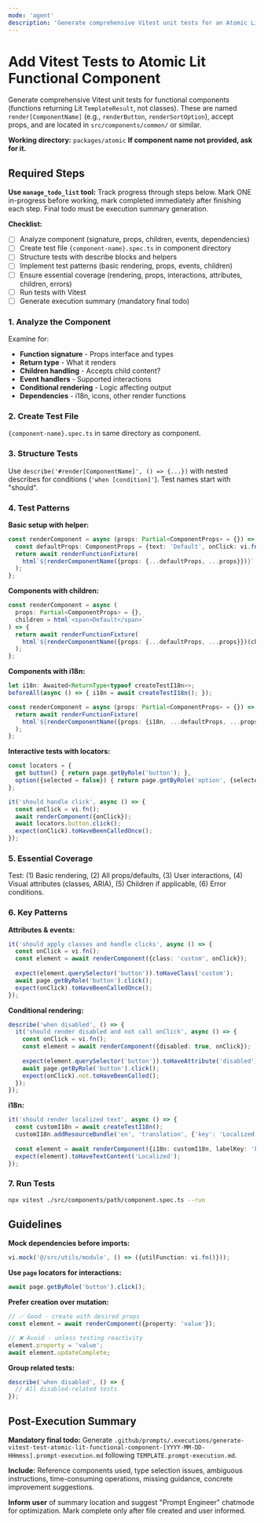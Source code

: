```yaml
---
mode: 'agent'
description: 'Generate comprehensive Vitest unit tests for an Atomic Lit functional component following established patterns'
---
```


# Add Vitest Tests to Atomic Lit Functional Component

Generate comprehensive Vitest unit tests for functional components (functions returning Lit `TemplateResult`, not classes). These are named `render[ComponentName]` (e.g., `renderButton`, `renderSortOption`), accept props, and are located in `src/components/common/` or similar.

**Working directory:** `packages/atomic`
**If component name not provided, ask for it.**

## Required Steps

**Use `manage_todo_list` tool:** Track progress through steps below. Mark ONE in-progress before working, mark completed immediately after finishing each step. Final todo must be execution summary generation.

**Checklist:**
- [ ] Analyze component (signature, props, children, events, dependencies)
- [ ] Create test file `{component-name}.spec.ts` in component directory
- [ ] Structure tests with describe blocks and helpers
- [ ] Implement test patterns (basic rendering, props, events, children)
- [ ] Ensure essential coverage (rendering, props, interactions, attributes, children, errors)
- [ ] Run tests with Vitest
- [ ] Generate execution summary (mandatory final todo)

### 1. Analyze the Component

Examine for:
- **Function signature** - Props interface and types
- **Return type** - What it renders
- **Children handling** - Accepts child content?
- **Event handlers** - Supported interactions
- **Conditional rendering** - Logic affecting output
- **Dependencies** - i18n, icons, other render functions

### 2. Create Test File

`{component-name}.spec.ts` in same directory as component.

### 3. Structure Tests

Use `describe('#render[ComponentName]', () => {...})` with nested describes for conditions (`'when [condition]'`). Test names start with "should".

### 4. Test Patterns

**Basic setup with helper:**
```typescript
const renderComponent = async (props: Partial<ComponentProps> = {}) => {
  const defaultProps: ComponentProps = {text: 'Default', onClick: vi.fn()};
  return await renderFunctionFixture(
    html`${renderComponentName({props: {...defaultProps, ...props}})}`
  );
};
```

**Components with children:**
```typescript
const renderComponent = async (
  props: Partial<ComponentProps> = {},
  children = html`<span>Default</span>`
) => {
  return await renderFunctionFixture(
    html`${renderComponentName({props: {...defaultProps, ...props}})(children)}`
  );
};
```

**Components with i18n:**
```typescript
let i18n: Awaited<ReturnType<typeof createTestI18n>>;
beforeAll(async () => { i18n = await createTestI18n(); });

const renderComponent = async (props: Partial<ComponentProps> = {}) => {
  return await renderFunctionFixture(
    html`${renderComponentName({props: {i18n, ...defaultProps, ...props}})}`
  );
};
```

**Interactive tests with locators:**
```typescript
const locators = {
  get button() { return page.getByRole('button'); },
  option({selected = false}) { return page.getByRole('option', {selected}); },
};

it('should handle click', async () => {
  const onClick = vi.fn();
  await renderComponent({onClick});
  await locators.button.click();
  expect(onClick).toHaveBeenCalledOnce();
});
```

### 5. Essential Coverage

Test: (1) Basic rendering, (2) All props/defaults, (3) User interactions, (4) Visual attributes (classes, ARIA), (5) Children if applicable, (6) Error conditions.

### 6. Key Patterns

**Attributes & events:**
```typescript
it('should apply classes and handle clicks', async () => {
  const onClick = vi.fn();
  const element = await renderComponent({class: 'custom', onClick});
  
  expect(element.querySelector('button')).toHaveClass('custom');
  await page.getByRole('button').click();
  expect(onClick).toHaveBeenCalledOnce();
});
```

**Conditional rendering:**
```typescript
describe('when disabled', () => {
  it('should render disabled and not call onClick', async () => {
    const onClick = vi.fn();
    const element = await renderComponent({disabled: true, onClick});
    
    expect(element.querySelector('button')).toHaveAttribute('disabled');
    await page.getByRole('button').click();
    expect(onClick).not.toHaveBeenCalled();
  });
});
```

**i18n:**
```typescript
it('should render localized text', async () => {
  const customI18n = await createTestI18n();
  customI18n.addResourceBundle('en', 'translation', {'key': 'Localized'});
  
  const element = await renderComponent({i18n: customI18n, labelKey: 'key'});
  expect(element).toHaveTextContent('Localized');
});
```

### 7. Run Tests

```bash
npx vitest ./src/components/path/component.spec.ts --run
```

## Guidelines

**Mock dependencies before imports:**
```typescript
vi.mock('@/src/utils/module', () => ({utilFunction: vi.fn()}));
```

**Use `page` locators for interactions:**
```typescript
await page.getByRole('button').click();
```

**Prefer creation over mutation:**
```typescript
// ✅ Good - create with desired props
const element = await renderComponent({property: 'value'});

// ❌ Avoid - unless testing reactivity
element.property = 'value';
await element.updateComplete;
```

**Group related tests:**
```typescript
describe('when disabled', () => {
  // All disabled-related tests
});
```

## Post-Execution Summary

**Mandatory final todo:** Generate `.github/prompts/.executions/generate-vitest-test-atomic-lit-functional-component-[YYYY-MM-DD-HHmmss].prompt-execution.md` following `TEMPLATE.prompt-execution.md`.

**Include:** Reference components used, type selection issues, ambiguous instructions, time-consuming operations, missing guidance, concrete improvement suggestions.

**Inform user** of summary location and suggest "Prompt Engineer" chatmode for optimization. Mark complete only after file created and user informed.
